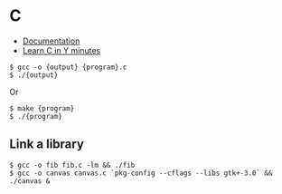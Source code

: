 # C

- [Documentation]()
- [Learn C in Y minutes](https://learnxinyminutes.com/docs/c/)

```
$ gcc -o {output} {program}.c
$ ./{output}
```

Or

```
$ make {program}
$ ./{program}
```

## Link a library

```
$ gcc -o fib fib.c -lm && ./fib
$ gcc -o canvas canvas.c `pkg-config --cflags --libs gtk+-3.0` && ./canvas &
```
